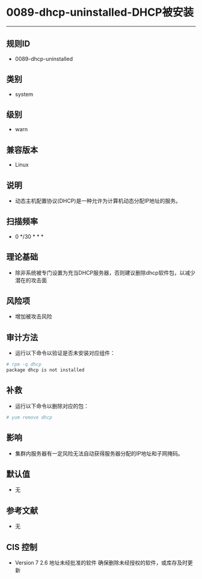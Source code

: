 # 0089-dhcp-uninstalled-DHCP被安装
---

## 规则ID

- 0089-dhcp-uninstalled


## 类别

- system


## 级别

- warn


## 兼容版本


- Linux




## 说明


- 动态主机配置协议(DHCP)是一种允许为计算机动态分配IP地址的服务。



## 扫描频率
- 0 */30 * * *

## 理论基础


- 除非系统被专门设置为充当DHCP服务器，否则建议删除dhcp软件包，以减少潜在的攻击面






## 风险项


- 增加被攻击风险



## 审计方法
- 运行以下命令以验证是否未安装对应组件：
```bash
# rpm -q dhcp
package dhcp is not installed
```



## 补救
- 运行以下命令以删除对应的包：
```bash
# yum remove dhcp
```



## 影响


- 集群内服务器有一定风险无法自动获得服务器分配的IP地址和子网掩码。




## 默认值


- 无




## 参考文献


- 无



## CIS 控制


- Version 7
    2.6 地址未经批准的软件
    确保删除未经授权的软件，或库存及时更新


